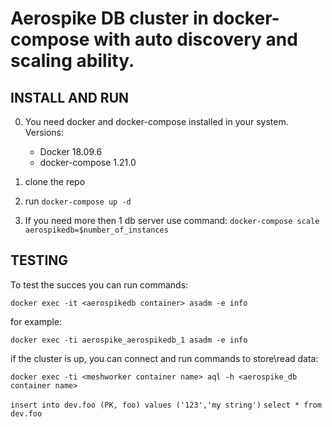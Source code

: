 # Aerospike DB cluster in docker-compose with auto discovery and scaling ability.

## INSTALL AND RUN

0. You need docker and docker-compose installed in your system. 
    Versions:
    - Docker 18.09.6
    - docker-compose 1.21.0

1. clone the repo

2. run `docker-compose up -d`

3. If you need more then 1 db server use command:
    `docker-compose scale aerospikedb=$number_of_instances`

## TESTING 

To test the succes you can run commands:

`docker exec -it <aerospikedb container> asadm -e info`

for example:

`docker exec -ti aerospike_aerospikedb_1 asadm -e info`

if the cluster is up, you can connect and run commands to store\read data:

`docker exec -ti <meshworker container name> aql -h <aerospike_db container name>`

`insert into dev.foo (PK, foo) values ('123','my string')`
`select * from dev.foo`

